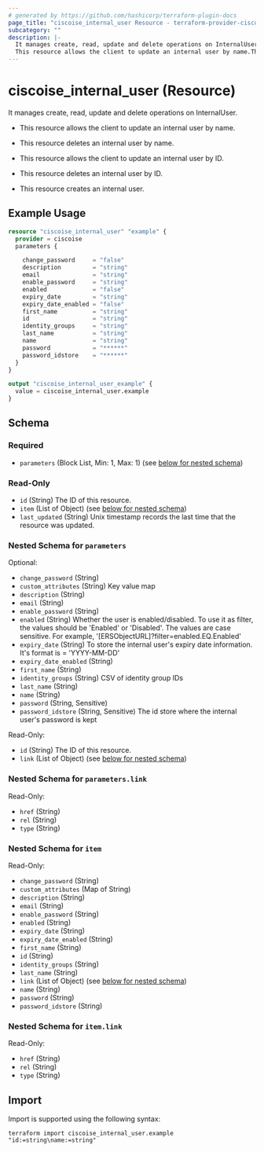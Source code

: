 ```yaml
---
# generated by https://github.com/hashicorp/terraform-plugin-docs
page_title: "ciscoise_internal_user Resource - terraform-provider-ciscoise"
subcategory: ""
description: |-
  It manages create, read, update and delete operations on InternalUser.
  This resource allows the client to update an internal user by name.This resource deletes an internal user by name.This resource allows the client to update an internal user by ID.This resource deletes an internal user by ID.This resource creates an internal user.
---
```


# ciscoise_internal_user (Resource)

It manages create, read, update and delete operations on InternalUser.

- This resource allows the client to update an internal user by name.

- This resource deletes an internal user by name.

- This resource allows the client to update an internal user by ID.

- This resource deletes an internal user by ID.

- This resource creates an internal user.

## Example Usage

```terraform
resource "ciscoise_internal_user" "example" {
  provider = ciscoise
  parameters {

    change_password     = "false"
    description         = "string"
    email               = "string"
    enable_password     = "string"
    enabled             = "false"
    expiry_date         = "string"
    expiry_date_enabled = "false"
    first_name          = "string"
    id                  = "string"
    identity_groups     = "string"
    last_name           = "string"
    name                = "string"
    password            = "******"
    password_idstore    = "******"
  }
}

output "ciscoise_internal_user_example" {
  value = ciscoise_internal_user.example
}
```

<!-- schema generated by tfplugindocs -->
## Schema

### Required

- `parameters` (Block List, Min: 1, Max: 1) (see [below for nested schema](#nestedblock--parameters))

### Read-Only

- `id` (String) The ID of this resource.
- `item` (List of Object) (see [below for nested schema](#nestedatt--item))
- `last_updated` (String) Unix timestamp records the last time that the resource was updated.

<a id="nestedblock--parameters"></a>
### Nested Schema for `parameters`

Optional:

- `change_password` (String)
- `custom_attributes` (String) Key value map
- `description` (String)
- `email` (String)
- `enable_password` (String)
- `enabled` (String) Whether the user is enabled/disabled. To use it as filter, the values should be 'Enabled' or 'Disabled'.
		The values are case sensitive. For example, '[ERSObjectURL]?filter=enabled.EQ.Enabled'
- `expiry_date` (String) To store the internal user's expiry date information. It's format is = 'YYYY-MM-DD'
- `expiry_date_enabled` (String)
- `first_name` (String)
- `identity_groups` (String) CSV of identity group IDs
- `last_name` (String)
- `name` (String)
- `password` (String, Sensitive)
- `password_idstore` (String, Sensitive) The id store where the internal user's password is kept

Read-Only:

- `id` (String) The ID of this resource.
- `link` (List of Object) (see [below for nested schema](#nestedatt--parameters--link))

<a id="nestedatt--parameters--link"></a>
### Nested Schema for `parameters.link`

Read-Only:

- `href` (String)
- `rel` (String)
- `type` (String)



<a id="nestedatt--item"></a>
### Nested Schema for `item`

Read-Only:

- `change_password` (String)
- `custom_attributes` (Map of String)
- `description` (String)
- `email` (String)
- `enable_password` (String)
- `enabled` (String)
- `expiry_date` (String)
- `expiry_date_enabled` (String)
- `first_name` (String)
- `id` (String)
- `identity_groups` (String)
- `last_name` (String)
- `link` (List of Object) (see [below for nested schema](#nestedobjatt--item--link))
- `name` (String)
- `password` (String)
- `password_idstore` (String)

<a id="nestedobjatt--item--link"></a>
### Nested Schema for `item.link`

Read-Only:

- `href` (String)
- `rel` (String)
- `type` (String)

## Import

Import is supported using the following syntax:

```shell
terraform import ciscoise_internal_user.example "id:=string\name:=string"
```
